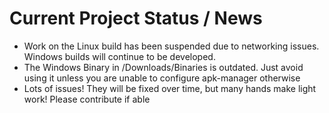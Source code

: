 # Current Project Status / News
- Work on the Linux build has been suspended due to networking issues. Windows builds will continue to be developed.
- The Windows Binary in /Downloads/Binaries is outdated. Just avoid using it unless you are unable to configure apk-manager otherwise
- Lots of issues! They will be fixed over time, but many hands make light work! Please contribute if able